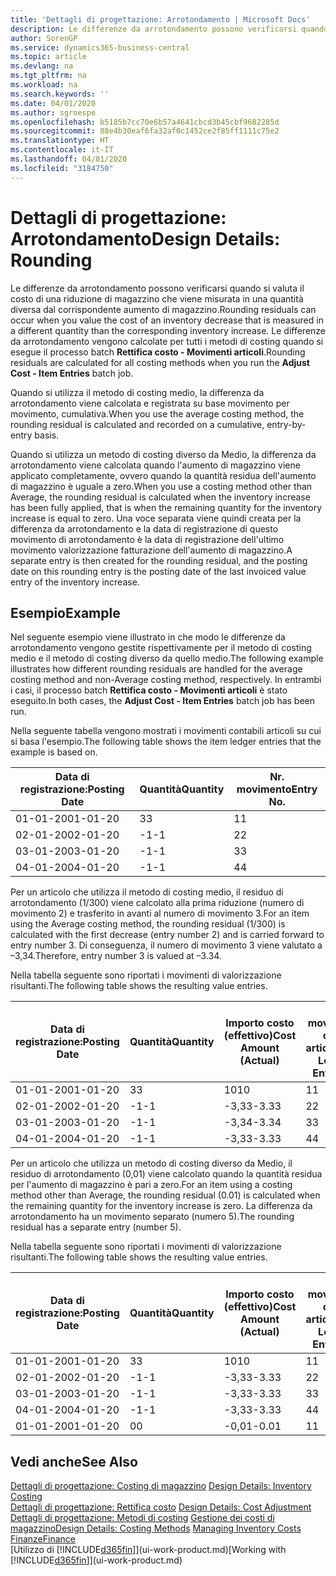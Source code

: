 ```yaml
---
title: 'Dettagli di progettazione: Arrotondamento | Microsoft Docs'
description: Le differenze da arrotondamento possono verificarsi quando si valuta il costo di una riduzione di magazzino che viene misurata in una quantità diversa dal corrispondente aumento di magazzino. Le differenze da arrotondamento vengono calcolate per tutti i metodi di costing quando si esegue il processo batch **Rettifica costo - Movimenti articoli**.
author: SorenGP
ms.service: dynamics365-business-central
ms.topic: article
ms.devlang: na
ms.tgt_pltfrm: na
ms.workload: na
ms.search.keywords: ''
ms.date: 04/01/2020
ms.author: sgroespe
ms.openlocfilehash: b5185b7cc70e6b57a4641cbcd3b45cbf9682285d
ms.sourcegitcommit: 88e4b30eaf6fa32af0c1452ce2f85ff1111c75e2
ms.translationtype: HT
ms.contentlocale: it-IT
ms.lasthandoff: 04/01/2020
ms.locfileid: "3184750"
---
```

# <a name="design-details-rounding"></a><span data-ttu-id="21ffd-104">Dettagli di progettazione: Arrotondamento</span><span class="sxs-lookup"><span data-stu-id="21ffd-104">Design Details: Rounding</span></span>
<span data-ttu-id="21ffd-105">Le differenze da arrotondamento possono verificarsi quando si valuta il costo di una riduzione di magazzino che viene misurata in una quantità diversa dal corrispondente aumento di magazzino.</span><span class="sxs-lookup"><span data-stu-id="21ffd-105">Rounding residuals can occur when you value the cost of an inventory decrease that is measured in a different quantity than the corresponding inventory increase.</span></span> <span data-ttu-id="21ffd-106">Le differenze da arrotondamento vengono calcolate per tutti i metodi di costing quando si esegue il processo batch **Rettifica costo - Movimenti articoli**.</span><span class="sxs-lookup"><span data-stu-id="21ffd-106">Rounding residuals are calculated for all costing methods when you run the **Adjust Cost - Item Entries** batch job.</span></span>  

 <span data-ttu-id="21ffd-107">Quando si utilizza il metodo di costing medio, la differenza da arrotondamento viene calcolata e registrata su base movimento per movimento, cumulativa.</span><span class="sxs-lookup"><span data-stu-id="21ffd-107">When you use the average costing method, the rounding residual is calculated and recorded on a cumulative, entry-by-entry basis.</span></span>  

 <span data-ttu-id="21ffd-108">Quando si utilizza un metodo di costing diverso da Medio, la differenza da arrotondamento viene calcolata quando l'aumento di magazzino viene applicato completamente, ovvero quando la quantità residua dell'aumento di magazzino è uguale a zero.</span><span class="sxs-lookup"><span data-stu-id="21ffd-108">When you use a costing method other than Average, the rounding residual is calculated when the inventory increase has been fully applied, that is when the remaining quantity for the inventory increase is equal to zero.</span></span> <span data-ttu-id="21ffd-109">Una voce separata viene quindi creata per la differenza da arrotondamento e la data di registrazione di questo movimento di arrotondamento è la data di registrazione dell'ultimo movimento valorizzazione fatturazione dell'aumento di magazzino.</span><span class="sxs-lookup"><span data-stu-id="21ffd-109">A separate entry is then created for the rounding residual, and the posting date on this rounding entry is the posting date of the last invoiced value entry of the inventory increase.</span></span>  

## <a name="example"></a><span data-ttu-id="21ffd-110">Esempio</span><span class="sxs-lookup"><span data-stu-id="21ffd-110">Example</span></span>  
 <span data-ttu-id="21ffd-111">Nel seguente esempio viene illustrato in che modo le differenze da arrotondamento vengono gestite rispettivamente per il metodo di costing medio e il metodo di costing diverso da quello medio.</span><span class="sxs-lookup"><span data-stu-id="21ffd-111">The following example illustrates how different rounding residuals are handled for the average costing method and non-Average costing method, respectively.</span></span> <span data-ttu-id="21ffd-112">In entrambi i casi, il processo batch **Rettifica costo - Movimenti articoli** è stato eseguito.</span><span class="sxs-lookup"><span data-stu-id="21ffd-112">In both cases, the **Adjust Cost - Item Entries** batch job has been run.</span></span>  

 <span data-ttu-id="21ffd-113">Nella seguente tabella vengono mostrati i movimenti contabili articoli su cui si basa l'esempio.</span><span class="sxs-lookup"><span data-stu-id="21ffd-113">The following table shows the item ledger entries that the example is based on.</span></span>  

|<span data-ttu-id="21ffd-114">Data di registrazione:</span><span class="sxs-lookup"><span data-stu-id="21ffd-114">Posting Date</span></span>|<span data-ttu-id="21ffd-115">Quantità</span><span class="sxs-lookup"><span data-stu-id="21ffd-115">Quantity</span></span>|<span data-ttu-id="21ffd-116">Nr. movimento</span><span class="sxs-lookup"><span data-stu-id="21ffd-116">Entry No.</span></span>|  
|------------------|--------------|---------------|  
|<span data-ttu-id="21ffd-117">01-01-20</span><span class="sxs-lookup"><span data-stu-id="21ffd-117">01-01-20</span></span>|<span data-ttu-id="21ffd-118">3</span><span class="sxs-lookup"><span data-stu-id="21ffd-118">3</span></span>|<span data-ttu-id="21ffd-119">1</span><span class="sxs-lookup"><span data-stu-id="21ffd-119">1</span></span>|  
|<span data-ttu-id="21ffd-120">02-01-20</span><span class="sxs-lookup"><span data-stu-id="21ffd-120">02-01-20</span></span>|<span data-ttu-id="21ffd-121">-1</span><span class="sxs-lookup"><span data-stu-id="21ffd-121">-1</span></span>|<span data-ttu-id="21ffd-122">2</span><span class="sxs-lookup"><span data-stu-id="21ffd-122">2</span></span>|  
|<span data-ttu-id="21ffd-123">03-01-20</span><span class="sxs-lookup"><span data-stu-id="21ffd-123">03-01-20</span></span>|<span data-ttu-id="21ffd-124">-1</span><span class="sxs-lookup"><span data-stu-id="21ffd-124">-1</span></span>|<span data-ttu-id="21ffd-125">3</span><span class="sxs-lookup"><span data-stu-id="21ffd-125">3</span></span>|  
|<span data-ttu-id="21ffd-126">04-01-20</span><span class="sxs-lookup"><span data-stu-id="21ffd-126">04-01-20</span></span>|<span data-ttu-id="21ffd-127">-1</span><span class="sxs-lookup"><span data-stu-id="21ffd-127">-1</span></span>|<span data-ttu-id="21ffd-128">4</span><span class="sxs-lookup"><span data-stu-id="21ffd-128">4</span></span>|  

 <span data-ttu-id="21ffd-129">Per un articolo che utilizza il metodo di costing medio, il residuo di arrotondamento (1/300) viene calcolato alla prima riduzione (numero di movimento 2) e trasferito in avanti al numero di movimento 3.</span><span class="sxs-lookup"><span data-stu-id="21ffd-129">For an item using the Average costing method, the rounding residual (1/300) is calculated with the first decrease (entry number 2) and is carried forward to entry number 3.</span></span> <span data-ttu-id="21ffd-130">Di conseguenza, il numero di movimento 3 viene valutato a –3,34.</span><span class="sxs-lookup"><span data-stu-id="21ffd-130">Therefore, entry number 3 is valued at –3.34.</span></span>  

 <span data-ttu-id="21ffd-131">Nella tabella seguente sono riportati i movimenti di valorizzazione risultanti.</span><span class="sxs-lookup"><span data-stu-id="21ffd-131">The following table shows the resulting value entries.</span></span>  

|<span data-ttu-id="21ffd-132">Data di registrazione:</span><span class="sxs-lookup"><span data-stu-id="21ffd-132">Posting Date</span></span>|<span data-ttu-id="21ffd-133">Quantità</span><span class="sxs-lookup"><span data-stu-id="21ffd-133">Quantity</span></span>|<span data-ttu-id="21ffd-134">Importo costo (effettivo)</span><span class="sxs-lookup"><span data-stu-id="21ffd-134">Cost Amount (Actual)</span></span>|<span data-ttu-id="21ffd-135">Nr. movimento cont. articolo</span><span class="sxs-lookup"><span data-stu-id="21ffd-135">Item Ledger Entry No.</span></span>|<span data-ttu-id="21ffd-136">Nr. movimento</span><span class="sxs-lookup"><span data-stu-id="21ffd-136">Entry No.</span></span>|  
|------------------|--------------|----------------------------|---------------------------|---------------|  
|<span data-ttu-id="21ffd-137">01-01-20</span><span class="sxs-lookup"><span data-stu-id="21ffd-137">01-01-20</span></span>|<span data-ttu-id="21ffd-138">3</span><span class="sxs-lookup"><span data-stu-id="21ffd-138">3</span></span>|<span data-ttu-id="21ffd-139">10</span><span class="sxs-lookup"><span data-stu-id="21ffd-139">10</span></span>|<span data-ttu-id="21ffd-140">1</span><span class="sxs-lookup"><span data-stu-id="21ffd-140">1</span></span>|<span data-ttu-id="21ffd-141">1</span><span class="sxs-lookup"><span data-stu-id="21ffd-141">1</span></span>|  
|<span data-ttu-id="21ffd-142">02-01-20</span><span class="sxs-lookup"><span data-stu-id="21ffd-142">02-01-20</span></span>|<span data-ttu-id="21ffd-143">-1</span><span class="sxs-lookup"><span data-stu-id="21ffd-143">-1</span></span>|<span data-ttu-id="21ffd-144">-3,33</span><span class="sxs-lookup"><span data-stu-id="21ffd-144">-3.33</span></span>|<span data-ttu-id="21ffd-145">2</span><span class="sxs-lookup"><span data-stu-id="21ffd-145">2</span></span>|<span data-ttu-id="21ffd-146">2</span><span class="sxs-lookup"><span data-stu-id="21ffd-146">2</span></span>|  
|<span data-ttu-id="21ffd-147">03-01-20</span><span class="sxs-lookup"><span data-stu-id="21ffd-147">03-01-20</span></span>|<span data-ttu-id="21ffd-148">-1</span><span class="sxs-lookup"><span data-stu-id="21ffd-148">-1</span></span>|<span data-ttu-id="21ffd-149">-3,34</span><span class="sxs-lookup"><span data-stu-id="21ffd-149">-3.34</span></span>|<span data-ttu-id="21ffd-150">3</span><span class="sxs-lookup"><span data-stu-id="21ffd-150">3</span></span>|<span data-ttu-id="21ffd-151">3</span><span class="sxs-lookup"><span data-stu-id="21ffd-151">3</span></span>|  
|<span data-ttu-id="21ffd-152">04-01-20</span><span class="sxs-lookup"><span data-stu-id="21ffd-152">04-01-20</span></span>|<span data-ttu-id="21ffd-153">-1</span><span class="sxs-lookup"><span data-stu-id="21ffd-153">-1</span></span>|<span data-ttu-id="21ffd-154">-3,33</span><span class="sxs-lookup"><span data-stu-id="21ffd-154">-3.33</span></span>|<span data-ttu-id="21ffd-155">4</span><span class="sxs-lookup"><span data-stu-id="21ffd-155">4</span></span>|<span data-ttu-id="21ffd-156">4</span><span class="sxs-lookup"><span data-stu-id="21ffd-156">4</span></span>|  

 <span data-ttu-id="21ffd-157">Per un articolo che utilizza un metodo di costing diverso da Medio, il residuo di arrotondamento (0,01) viene calcolato quando la quantità residua per l'aumento di magazzino è pari a zero.</span><span class="sxs-lookup"><span data-stu-id="21ffd-157">For an item using a costing method other than Average, the rounding residual (0.01) is calculated when the remaining quantity for the inventory increase is zero.</span></span> <span data-ttu-id="21ffd-158">La differenza da arrotondamento ha un movimento separato (numero 5).</span><span class="sxs-lookup"><span data-stu-id="21ffd-158">The rounding residual has a separate entry (number 5).</span></span>  

 <span data-ttu-id="21ffd-159">Nella tabella seguente sono riportati i movimenti di valorizzazione risultanti.</span><span class="sxs-lookup"><span data-stu-id="21ffd-159">The following table shows the resulting value entries.</span></span>  

|<span data-ttu-id="21ffd-160">Data di registrazione:</span><span class="sxs-lookup"><span data-stu-id="21ffd-160">Posting Date</span></span>|<span data-ttu-id="21ffd-161">Quantità</span><span class="sxs-lookup"><span data-stu-id="21ffd-161">Quantity</span></span>|<span data-ttu-id="21ffd-162">Importo costo (effettivo)</span><span class="sxs-lookup"><span data-stu-id="21ffd-162">Cost Amount (Actual)</span></span>|<span data-ttu-id="21ffd-163">Nr. movimento cont. articolo</span><span class="sxs-lookup"><span data-stu-id="21ffd-163">Item Ledger Entry No.</span></span>|<span data-ttu-id="21ffd-164">Nr. movimento</span><span class="sxs-lookup"><span data-stu-id="21ffd-164">Entry No.</span></span>|  
|------------------|--------------|----------------------------|---------------------------|---------------|  
|<span data-ttu-id="21ffd-165">01-01-20</span><span class="sxs-lookup"><span data-stu-id="21ffd-165">01-01-20</span></span>|<span data-ttu-id="21ffd-166">3</span><span class="sxs-lookup"><span data-stu-id="21ffd-166">3</span></span>|<span data-ttu-id="21ffd-167">10</span><span class="sxs-lookup"><span data-stu-id="21ffd-167">10</span></span>|<span data-ttu-id="21ffd-168">1</span><span class="sxs-lookup"><span data-stu-id="21ffd-168">1</span></span>|<span data-ttu-id="21ffd-169">1</span><span class="sxs-lookup"><span data-stu-id="21ffd-169">1</span></span>|  
|<span data-ttu-id="21ffd-170">02-01-20</span><span class="sxs-lookup"><span data-stu-id="21ffd-170">02-01-20</span></span>|<span data-ttu-id="21ffd-171">-1</span><span class="sxs-lookup"><span data-stu-id="21ffd-171">-1</span></span>|<span data-ttu-id="21ffd-172">-3,33</span><span class="sxs-lookup"><span data-stu-id="21ffd-172">-3.33</span></span>|<span data-ttu-id="21ffd-173">2</span><span class="sxs-lookup"><span data-stu-id="21ffd-173">2</span></span>|<span data-ttu-id="21ffd-174">2</span><span class="sxs-lookup"><span data-stu-id="21ffd-174">2</span></span>|  
|<span data-ttu-id="21ffd-175">03-01-20</span><span class="sxs-lookup"><span data-stu-id="21ffd-175">03-01-20</span></span>|<span data-ttu-id="21ffd-176">-1</span><span class="sxs-lookup"><span data-stu-id="21ffd-176">-1</span></span>|<span data-ttu-id="21ffd-177">-3,33</span><span class="sxs-lookup"><span data-stu-id="21ffd-177">-3.33</span></span>|<span data-ttu-id="21ffd-178">3</span><span class="sxs-lookup"><span data-stu-id="21ffd-178">3</span></span>|<span data-ttu-id="21ffd-179">3</span><span class="sxs-lookup"><span data-stu-id="21ffd-179">3</span></span>|  
|<span data-ttu-id="21ffd-180">04-01-20</span><span class="sxs-lookup"><span data-stu-id="21ffd-180">04-01-20</span></span>|<span data-ttu-id="21ffd-181">-1</span><span class="sxs-lookup"><span data-stu-id="21ffd-181">-1</span></span>|<span data-ttu-id="21ffd-182">-3,33</span><span class="sxs-lookup"><span data-stu-id="21ffd-182">-3.33</span></span>|<span data-ttu-id="21ffd-183">4</span><span class="sxs-lookup"><span data-stu-id="21ffd-183">4</span></span>|<span data-ttu-id="21ffd-184">4</span><span class="sxs-lookup"><span data-stu-id="21ffd-184">4</span></span>|  
|<span data-ttu-id="21ffd-185">01-01-20</span><span class="sxs-lookup"><span data-stu-id="21ffd-185">01-01-20</span></span>|<span data-ttu-id="21ffd-186">0</span><span class="sxs-lookup"><span data-stu-id="21ffd-186">0</span></span>|<span data-ttu-id="21ffd-187">-0,01</span><span class="sxs-lookup"><span data-stu-id="21ffd-187">-0.01</span></span>|<span data-ttu-id="21ffd-188">1</span><span class="sxs-lookup"><span data-stu-id="21ffd-188">1</span></span>|<span data-ttu-id="21ffd-189">5</span><span class="sxs-lookup"><span data-stu-id="21ffd-189">5</span></span>|  

## <a name="see-also"></a><span data-ttu-id="21ffd-190">Vedi anche</span><span class="sxs-lookup"><span data-stu-id="21ffd-190">See Also</span></span>  
 <span data-ttu-id="21ffd-191">[Dettagli di progettazione: Costing di magazzino](design-details-inventory-costing.md) </span><span class="sxs-lookup"><span data-stu-id="21ffd-191">[Design Details: Inventory Costing](design-details-inventory-costing.md) </span></span>  
 <span data-ttu-id="21ffd-192">[Dettagli di progettazione: Rettifica costo](design-details-cost-adjustment.md) </span><span class="sxs-lookup"><span data-stu-id="21ffd-192">[Design Details: Cost Adjustment](design-details-cost-adjustment.md) </span></span>  
 <span data-ttu-id="21ffd-193">[Dettagli di progettazione: Metodi di costing](design-details-costing-methods.md) [Gestione dei costi di magazzino](finance-manage-inventory-costs.md)</span><span class="sxs-lookup"><span data-stu-id="21ffd-193">[Design Details: Costing Methods](design-details-costing-methods.md) [Managing Inventory Costs](finance-manage-inventory-costs.md)</span></span>  
 [<span data-ttu-id="21ffd-194">Finanze</span><span class="sxs-lookup"><span data-stu-id="21ffd-194">Finance</span></span>](finance.md)  
 <span data-ttu-id="21ffd-195">[Utilizzo di [!INCLUDE[d365fin](includes/d365fin_md.md)]](ui-work-product.md)</span><span class="sxs-lookup"><span data-stu-id="21ffd-195">[Working with [!INCLUDE[d365fin](includes/d365fin_md.md)]](ui-work-product.md)</span></span>
